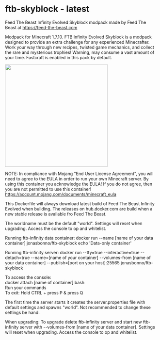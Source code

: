# ftb-skyblock - latest
Feed The Beast Infinity Evolved Skyblock modpack
made by Feed The Beast at https://feed-the-beast.com

Modpack for Minecraft 1.7.10.
FTB Infinity Evolved Skyblock is a modpack designed to provide an extra challenge for any experienced Minecrafter. Work your way through new recipes, twisted game mechanics, and collect the rare and mysterious trophies! Warning, may consume a vast amount of your time. Fastcraft is enabled in this pack by default.

<img src="http://media-elerium.cursecdn.com/avatars/37/382/635951126086881336.png" width="338" height="338">

NOTE: In compliance with Mojang "End User License Agreement", you will need to agree to the EULA in order to run your own Minecraft server. By using this container you acknowledge the EULA! If you do not agree, then you are not permitted to use this container!
https://account.mojang.com/documents/minecraft_eula

This Dockerfile will always download latest build of Feed The Beast Infinity Evolved when building.
The releases on hub.docker.com are build when a new stable release is available fro Feed The Beast.

The worldname must be the default "world". 
Settings will reset when upgrading.
Access the console to op and whitelist.

Running ftb-infinity data container:
docker run --name [name of your data container] jonasbonno/ftb-skyblock echo 'Data-only container'

Running ftb-infinity server:
docker run --tty=true --interactive=true --detach=true --name=[name of your container] --volumes-from [name of your data container] --publish=[port on your host]:25565 jonasbonno/ftb-skyblock

To access the console:
</br>docker attach [name of container] bash
</br>Run your commands
</br>To exit: Hold CTRL + press P & press Q

The first time the server starts it creates the server.properties file with default settings and spawns "world". 
Not recommended to change these settings be hand.

When upgrading:
To upgrade delete ftb-infinity server and start new ftb-infinity server with --volumes-from [name of your data container].
Settings will reset when upgrading.
Access the console to op and whitelist.
